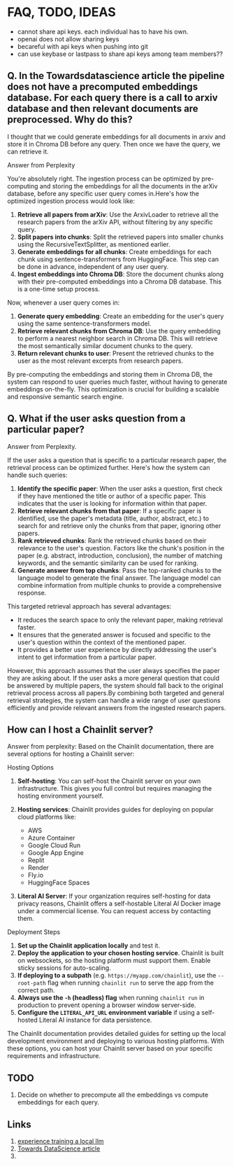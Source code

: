 # FAQ, TODO, IDEAS

* cannot share api keys. each individual has to have his own.
* openai does not allow sharing keys
* becareful with api keys when pushing into git
* can use keybase or lastpass to share api keys among team members??


## Q. In the Towardsdatascience article the pipeline does not have a precomputed embeddings database. For each query there is a call to arxiv database and then relevant documents are preprocessed. Why do this?
I thought that we could generate embeddings for all documents in arxiv and store it in Chroma DB before any query. Then once we have the query, we can retrieve it.

Answer from Perplexity

You're absolutely right. The ingestion process can be optimized by pre-computing and storing the embeddings for all the documents in the arXiv database, before any specific user query comes in.Here's how the optimized ingestion process would look like:

1. **Retrieve all papers from arXiv**: Use the ArxivLoader to retrieve all the research papers from the arXiv API, without filtering by any specific query.
2. **Split papers into chunks**: Split the retrieved papers into smaller chunks using the RecursiveTextSplitter, as mentioned earlier.
3. **Generate embeddings for all chunks**: Create embeddings for each chunk using sentence-transformers from HuggingFace. This step can be done in advance, independent of any user query.
4. **Ingest embeddings into Chroma DB**: Store the document chunks along with their pre-computed embeddings into a Chroma DB database. This is a one-time setup process.

Now, whenever a user query comes in:

1. **Generate query embedding**: Create an embedding for the user's query using the same sentence-transformers model.
2. **Retrieve relevant chunks from Chroma DB**: Use the query embedding to perform a nearest neighbor search in Chroma DB. This will retrieve the most semantically similar document chunks to the query.
3. **Return relevant chunks to user**: Present the retrieved chunks to the user as the most relevant excerpts from research papers.

By pre-computing the embeddings and storing them in Chroma DB, the system can respond to user queries much faster, without having to generate embeddings on-the-fly. This optimization is crucial for building a scalable and responsive semantic search engine.


## Q. What if the user asks question from a particular paper?
Answer from Perplexity.

If the user asks a question that is specific to a particular research paper, the retrieval process can be optimized further. Here's how the system can handle such queries:

1. **Identify the specific paper**: When the user asks a question, first check if they have mentioned the title or author of a specific paper. This indicates that the user is looking for information within that paper.
2. **Retrieve relevant chunks from that paper**: If a specific paper is identified, use the paper's metadata (title, author, abstract, etc.) to search for and retrieve only the chunks from that paper, ignoring other papers.
3. **Rank retrieved chunks**: Rank the retrieved chunks based on their relevance to the user's question. Factors like the chunk's position in the paper (e.g. abstract, introduction, conclusion), the number of matching keywords, and the semantic similarity can be used for ranking.
4. **Generate answer from top chunks**: Pass the top-ranked chunks to the language model to generate the final answer. The language model can combine information from multiple chunks to provide a comprehensive response.

This targeted retrieval approach has several advantages:

- It reduces the search space to only the relevant paper, making retrieval faster.
- It ensures that the generated answer is focused and specific to the user's question within the context of the mentioned paper.
- It provides a better user experience by directly addressing the user's intent to get information from a particular paper.

However, this approach assumes that the user always specifies the paper they are asking about. If the user asks a more general question that could be answered by multiple papers, the system should fall back to the original retrieval process across all papers.By combining both targeted and general retrieval strategies, the system can handle a wide range of user questions efficiently and provide relevant answers from the ingested research papers.


## How can I host a Chainlit server?
Answer from perplexity:
Based on the Chainlit documentation, there are several options for hosting a Chainlit server:

Hosting Options

1. **Self-hosting**: You can self-host the Chainlit server on your own infrastructure. This gives you full control but requires managing the hosting environment yourself.
2. **Hosting services**: Chainlit provides guides for deploying on popular cloud platforms like:
    
    - AWS
    - Azure Container
    - Google Cloud Run
    - Google App Engine
    - Replit
    - Render
    - Fly.io
    - HuggingFace Spaces
    
3. **Literal AI Server**: If your organization requires self-hosting for data privacy reasons, Chainlit offers a self-hostable Literal AI Docker image under a commercial license. You can request access by contacting them.

Deployment Steps

1. **Set up the Chainlit application locally** and test it.
2. **Deploy the application to your chosen hosting service**. Chainlit is built on websockets, so the hosting platform must support them. Enable sticky sessions for auto-scaling.
3. **If deploying to a subpath** (e.g. `https://myapp.com/chainlit`), use the `--root-path` flag when running `chainlit run` to serve the app from the correct path.
4. **Always use the `-h` (headless) flag** when running `chainlit run` in production to prevent opening a browser window server-side.
5. **Configure the `LITERAL_API_URL` environment variable** if using a self-hosted Literal AI instance for data persistence.

The Chainlit documentation provides detailed guides for setting up the local development environment and deploying to various hosting platforms. With these options, you can host your Chainlit server based on your specific requirements and infrastructure.









## TODO
1. Decide on whether to precompute all the embeddings vs compute embeddings for each query.

## Links
1. [experience training a local llm](https://peterfalkingham.com/2024/04/26/my-experience-training-a-local-llm-ai-chatbot-on-local-data/)
2. [Towards DataScience article](https://towardsdatascience.com/building-an-observable-arxiv-rag-chatbot-with-langchain-chainlit-and-literal-ai-9c345fcd1cd8)
3. 
